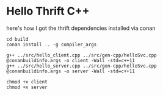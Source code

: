 # Hello Thrift C++

here's how I got the thrift dependencies installed via conan

```
cd build
conan install .. -g compiler_args

g++ ../src/hello_client.cpp ../src/gen-cpp/helloSvc.cpp @conanbuildinfo.args -o client -Wall -std=c++11
g++ ../src/hello_server.cpp ../src/gen-cpp/helloSvc.cpp @conanbuildinfo.args -o server -Wall -std=c++11

chmod +x client
chmod +x server
```